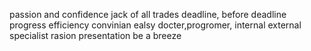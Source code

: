 passion and confidence
jack of all trades
deadline, before deadline
progress
efficiency
convinian ealsy 
docter,progromer, internal
external
specialist
rasion
presentation
be a breeze


